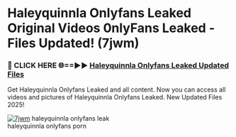 # Haleyquinnla Onlyfans Leaked Original Videos 0nlyFans Leaked - Files Updated! (7jwm)

<h3>🔴 CLICK HERE 🌐==►► <a href="https://tinyurl.com/ms9xzufz" rel="nofollow">Haleyquinnla Onlyfans Leaked Updated Files</a></h3>

Get Haleyquinnla Onlyfans Leaked and all content. Now you can access all videos and pictures of Haleyquinnla Onlyfans Leaked. New Updated Files 2025!

[![7jwm](https://i.imgur.com/NaUBvic.gif)](https://tinyurl.com/ms9xzufz)
haleyquinnla onlyfans leak<br>
haleyquinnla onlyfans porn